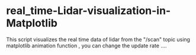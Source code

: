 # real_time-Lidar-visualization-in-Matplotlib
This script visualizes the real time data of lidar from the "/scan" topic using matplotlib animation function , you can change the update rate ....

